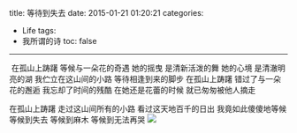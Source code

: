 title: 等待到失去
date: 2015-01-21 01:20:21
categories:
- Life
tags:
- 我所谓的诗
toc: false
---
<img>
在孤山上踌躇
等候与一朵花的奇遇
她的摇曳
是清新活泼的舞
她的心境
是清澈明亮的湖
我伫立在这山间的小路
等待相逢到来的脚步
<!-- more -->
在孤山上踌躇
错过了与一朵花的邂逅
我忘却了时间的残酷
在她还是花蕾的时候
就已匆匆被他人摘走

在孤山上踌躇
走过这山间所有的小路
看过这天地百千的日出
我竟如此傻傻地等候
等候到失去
等候到麻木
等候到无法再哭
<img src="http://middlesummer.qiniudn.com/20150121-wait-alone/wait-alone.jpg" class="img-center" />
